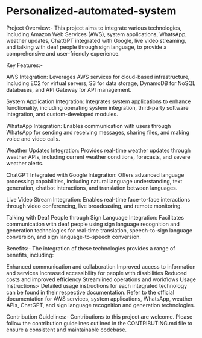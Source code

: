 # Personalized-automated-system
Project Overview:- This project aims to integrate various technologies, including Amazon Web Services (AWS), system applications, WhatsApp, weather updates, ChatGPT integrated with Google, live video streaming, and talking with deaf people through sign language, to provide a comprehensive and user-friendly experience.

Key Features:-

AWS Integration: Leverages AWS services for cloud-based infrastructure, including EC2 for virtual servers, S3 for data storage, DynamoDB for NoSQL databases, and API Gateway for API management.

System Application Integration: Integrates system applications to enhance functionality, including operating system integration, third-party software integration, and custom-developed modules.

WhatsApp Integration: Enables communication with users through WhatsApp for sending and receiving messages, sharing files, and making voice and video calls.

Weather Updates Integration: Provides real-time weather updates through weather APIs, including current weather conditions, forecasts, and severe weather alerts.

ChatGPT Integrated with Google Integration: Offers advanced language processing capabilities, including natural language understanding, text generation, chatbot interactions, and translation between languages.

Live Video Stream Integration: Enables real-time face-to-face interactions through video conferencing, live broadcasting, and remote monitoring.

Talking with Deaf People through Sign Language Integration: Facilitates communication with deaf people using sign language recognition and generation technologies for real-time translation, speech-to-sign language conversion, and sign language-to-speech conversion.

Benefits:- The integration of these technologies provides a range of benefits, including:

Enhanced communication and collaboration
Improved access to information and services
Increased accessibility for people with disabilities
Reduced costs and improved efficiency
Streamlined operations and workflows
Usage Instructions:- Detailed usage instructions for each integrated technology can be found in their respective documentation. Refer to the official documentation for AWS services, system applications, WhatsApp, weather APIs, ChatGPT, and sign language recognition and generation technologies.

Contribution Guidelines:- Contributions to this project are welcome. Please follow the contribution guidelines outlined in the CONTRIBUTING.md file to ensure a consistent and maintainable codebase.
